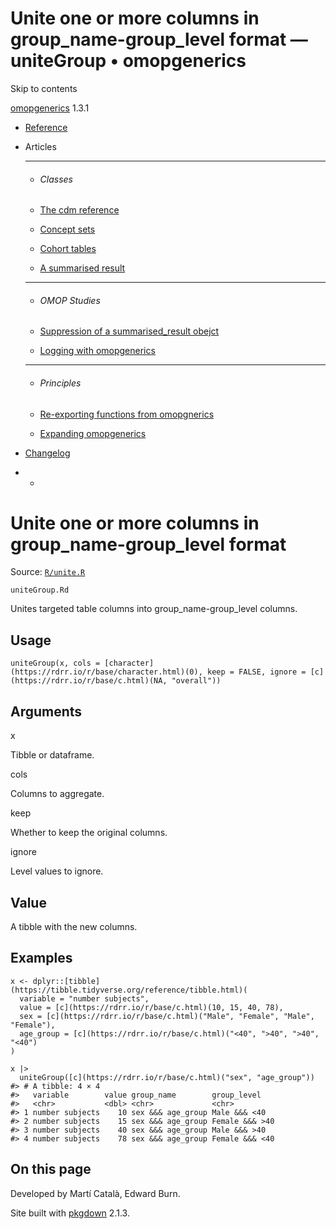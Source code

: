 # Unite one or more columns in group_name-group_level format — uniteGroup • omopgenerics

Skip to contents

[omopgenerics](../index.html) 1.3.1

  * [Reference](../reference/index.html)
  * Articles
    * * * *

    * ###### Classes

    * [The cdm reference](../articles/cdm_reference.html)
    * [Concept sets](../articles/codelists.html)
    * [Cohort tables](../articles/cohorts.html)
    * [A summarised result](../articles/summarised_result.html)
    * * * *

    * ###### OMOP Studies

    * [Suppression of a summarised_result obejct](../articles/suppression.html)
    * [Logging with omopgenerics](../articles/logging.html)
    * * * *

    * ###### Principles

    * [Re-exporting functions from omopgnerics](../articles/reexport.html)
    * [Expanding omopgenerics](../articles/expanding_omopgenerics.html)
  * [Changelog](../news/index.html)


  *   * [](https://github.com/darwin-eu/omopgenerics/)



# Unite one or more columns in group_name-group_level format

Source: [`R/unite.R`](https://github.com/darwin-eu/omopgenerics/blob/v1.3.1/R/unite.R)

`uniteGroup.Rd`

Unites targeted table columns into group_name-group_level columns.

## Usage
    
    
    uniteGroup(x, cols = [character](https://rdrr.io/r/base/character.html)(0), keep = FALSE, ignore = [c](https://rdrr.io/r/base/c.html)(NA, "overall"))

## Arguments

x
    

Tibble or dataframe.

cols
    

Columns to aggregate.

keep
    

Whether to keep the original columns.

ignore
    

Level values to ignore.

## Value

A tibble with the new columns.

## Examples
    
    
    x <- dplyr::[tibble](https://tibble.tidyverse.org/reference/tibble.html)(
      variable = "number subjects",
      value = [c](https://rdrr.io/r/base/c.html)(10, 15, 40, 78),
      sex = [c](https://rdrr.io/r/base/c.html)("Male", "Female", "Male", "Female"),
      age_group = [c](https://rdrr.io/r/base/c.html)("<40", ">40", ">40", "<40")
    )
    
    x |>
      uniteGroup([c](https://rdrr.io/r/base/c.html)("sex", "age_group"))
    #> # A tibble: 4 × 4
    #>   variable        value group_name        group_level   
    #>   <chr>           <dbl> <chr>             <chr>         
    #> 1 number subjects    10 sex &&& age_group Male &&& <40  
    #> 2 number subjects    15 sex &&& age_group Female &&& >40
    #> 3 number subjects    40 sex &&& age_group Male &&& >40  
    #> 4 number subjects    78 sex &&& age_group Female &&& <40
    
    

## On this page

Developed by Martí Català, Edward Burn.

Site built with [pkgdown](https://pkgdown.r-lib.org/) 2.1.3.
